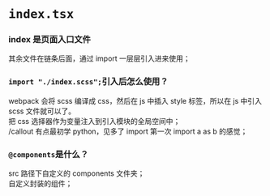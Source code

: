 # `index.tsx`

### index 是页面入口文件

其余文件在链条后面，通过 import 一层层引入进来使用；

### `import "./index.scss";`引入后怎么使用？

webpack 会将 scss 编译成 css，然后在 js 中插入 style 标签，所以在 js 中引入 scss 文件就可以了。  
把 css 选择器作为变量注入到引入模块的全局空间中；  
/callout 有点最初学 python，见多了 import 第一次 import a as b 的感觉；

### `@components`是什么？

src 路径下自定义的 components 文件夹；  
自定义封装的组件；
